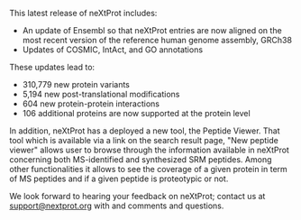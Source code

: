 This latest release of neXtProt includes:

* An update of Ensembl so that neXtProt entries are now aligned on the most recent version of the reference human genome assembly, GRCh38
* Updates of COSMIC, IntAct, and GO annotations

These updates lead to:

* 310,779 new protein variants
* 5,194 new post-translational modifications
* 604 new protein-protein interactions
* 106 additional proteins are now supported at the protein level

In addition, neXtProt has a deployed a new tool, the Peptide Viewer. That tool which is available via a link on the search result page, "New peptide viewer" allows user to browse through the information available in neXtProt concerning both MS-identified and synthesized SRM peptides. Among other functionalities it allows to see the coverage of a given protein in term of MS peptides and if a given peptide is proteotypic or not.

We look forward to hearing your feedback on neXtProt; contact us at [support@nextprot.org](mailto:support@nextprot.org) with and comments and questions.
